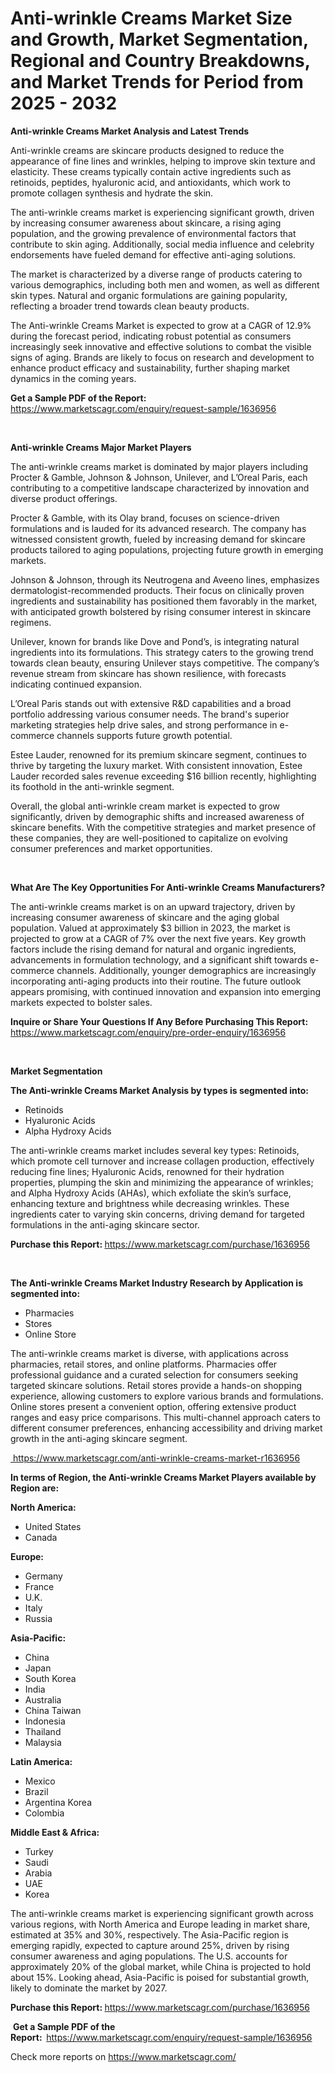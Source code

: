 <p><h1>Anti-wrinkle Creams Market Size and Growth, Market Segmentation, Regional and Country Breakdowns, and Market Trends for Period from 2025 -  2032</h1></p><p><strong>Anti-wrinkle Creams Market Analysis and Latest Trends</strong></p>
<p><p>Anti-wrinkle creams are skincare products designed to reduce the appearance of fine lines and wrinkles, helping to improve skin texture and elasticity. These creams typically contain active ingredients such as retinoids, peptides, hyaluronic acid, and antioxidants, which work to promote collagen synthesis and hydrate the skin. </p><p>The anti-wrinkle creams market is experiencing significant growth, driven by increasing consumer awareness about skincare, a rising aging population, and the growing prevalence of environmental factors that contribute to skin aging. Additionally, social media influence and celebrity endorsements have fueled demand for effective anti-aging solutions.</p><p>The market is characterized by a diverse range of products catering to various demographics, including both men and women, as well as different skin types. Natural and organic formulations are gaining popularity, reflecting a broader trend towards clean beauty products. </p><p>The Anti-wrinkle Creams Market is expected to grow at a CAGR of 12.9% during the forecast period, indicating robust potential as consumers increasingly seek innovative and effective solutions to combat the visible signs of aging. Brands are likely to focus on research and development to enhance product efficacy and sustainability, further shaping market dynamics in the coming years.</p></p>
<p><strong>Get a Sample PDF of the Report:&nbsp;</strong> <a href="https://www.marketscagr.com/enquiry/request-sample/1636956?utm_campaign=2462&utm_medium=2&utm_source=Github&utm_content=ia&utm_term=23032025&utm_id=anti-wrinkle-creams">https://www.marketscagr.com/enquiry/request-sample/1636956</a></p>
<p>&nbsp;</p>
<p><strong>Anti-wrinkle Creams Major Market Players</strong></p>
<p><p>The anti-wrinkle creams market is dominated by major players including Procter & Gamble, Johnson & Johnson, Unilever, and L’Oreal Paris, each contributing to a competitive landscape characterized by innovation and diverse product offerings. </p><p>Procter & Gamble, with its Olay brand, focuses on science-driven formulations and is lauded for its advanced research. The company has witnessed consistent growth, fueled by increasing demand for skincare products tailored to aging populations, projecting future growth in emerging markets.</p><p>Johnson & Johnson, through its Neutrogena and Aveeno lines, emphasizes dermatologist-recommended products. Their focus on clinically proven ingredients and sustainability has positioned them favorably in the market, with anticipated growth bolstered by rising consumer interest in skincare regimens.</p><p>Unilever, known for brands like Dove and Pond’s, is integrating natural ingredients into its formulations. This strategy caters to the growing trend towards clean beauty, ensuring Unilever stays competitive. The company’s revenue stream from skincare has shown resilience, with forecasts indicating continued expansion.</p><p>L’Oreal Paris stands out with extensive R&D capabilities and a broad portfolio addressing various consumer needs. The brand's superior marketing strategies help drive sales, and strong performance in e-commerce channels supports future growth potential.</p><p>Estee Lauder, renowned for its premium skincare segment, continues to thrive by targeting the luxury market. With consistent innovation, Estee Lauder recorded sales revenue exceeding $16 billion recently, highlighting its foothold in the anti-wrinkle segment.</p><p>Overall, the global anti-wrinkle cream market is expected to grow significantly, driven by demographic shifts and increased awareness of skincare benefits. With the competitive strategies and market presence of these companies, they are well-positioned to capitalize on evolving consumer preferences and market opportunities.</p></p>
<p>&nbsp;</p>
<p><strong>What Are The Key Opportunities For Anti-wrinkle Creams Manufacturers?</strong></p>
<p><p>The anti-wrinkle creams market is on an upward trajectory, driven by increasing consumer awareness of skincare and the aging global population. Valued at approximately $3 billion in 2023, the market is projected to grow at a CAGR of 7% over the next five years. Key growth factors include the rising demand for natural and organic ingredients, advancements in formulation technology, and a significant shift towards e-commerce channels. Additionally, younger demographics are increasingly incorporating anti-aging products into their routine. The future outlook appears promising, with continued innovation and expansion into emerging markets expected to bolster sales.</p></p>
<p><strong>Inquire or Share Your Questions If Any Before Purchasing This Report:</strong> <a href="https://www.marketscagr.com/enquiry/pre-order-enquiry/1636956?utm_campaign=2462&utm_medium=2&utm_source=Github&utm_content=ia&utm_term=23032025&utm_id=anti-wrinkle-creams">https://www.marketscagr.com/enquiry/pre-order-enquiry/1636956</a></p>
<p>&nbsp;</p>
<p><strong>Market Segmentation</strong></p>
<p><strong>The Anti-wrinkle Creams Market Analysis by types is segmented into:</strong></p>
<p><ul><li>Retinoids</li><li>Hyaluronic Acids</li><li>Alpha Hydroxy Acids</li></ul></p>
<p><p>The anti-wrinkle creams market includes several key types: Retinoids, which promote cell turnover and increase collagen production, effectively reducing fine lines; Hyaluronic Acids, renowned for their hydration properties, plumping the skin and minimizing the appearance of wrinkles; and Alpha Hydroxy Acids (AHAs), which exfoliate the skin’s surface, enhancing texture and brightness while decreasing wrinkles. These ingredients cater to varying skin concerns, driving demand for targeted formulations in the anti-aging skincare sector.</p></p>
<p><strong>Purchase this Report:&nbsp;</strong><a href="https://www.marketscagr.com/purchase/1636956?utm_campaign=2462&utm_medium=2&utm_source=Github&utm_content=ia&utm_term=23032025&utm_id=anti-wrinkle-creams">https://www.marketscagr.com/purchase/1636956</a></p>
<p>&nbsp;</p>
<p><strong>The Anti-wrinkle Creams Market Industry Research by Application is segmented into:</strong></p>
<p><ul><li>Pharmacies</li><li>Stores</li><li>Online Store</li></ul></p>
<p><p>The anti-wrinkle creams market is diverse, with applications across pharmacies, retail stores, and online platforms. Pharmacies offer professional guidance and a curated selection for consumers seeking targeted skincare solutions. Retail stores provide a hands-on shopping experience, allowing customers to explore various brands and formulations. Online stores present a convenient option, offering extensive product ranges and easy price comparisons. This multi-channel approach caters to different consumer preferences, enhancing accessibility and driving market growth in the anti-aging skincare segment.</p></p>
<p><a href="https://www.marketscagr.com/anti-wrinkle-creams-market-r1636956?utm_campaign=2462&utm_medium=2&utm_source=Github&utm_content=ia&utm_term=23032025&utm_id=anti-wrinkle-creams">&nbsp;https://www.marketscagr.com/anti-wrinkle-creams-market-r1636956</a></p>
<p><strong>In terms of Region, the Anti-wrinkle Creams Market Players available by Region are:</strong></p>
<p>
    <p> <strong> North America: </strong>
        <ul>
            <li>United States</li>
            <li>Canada</li>
        </ul>
        </p> 
    <p> <strong> Europe: </strong>
        <ul>
            <li>Germany</li>
            <li>France</li>
            <li>U.K.</li>
            <li>Italy</li>
            <li>Russia</li>
        </ul>
        </p> 
    <p> <strong> Asia-Pacific: </strong>
        <ul>
            <li>China</li>
            <li>Japan</li>
            <li>South Korea</li>
            <li>India</li>
            <li>Australia</li>
            <li>China Taiwan</li>
            <li>Indonesia</li>
            <li>Thailand</li>
            <li>Malaysia</li>
        </ul>
        </p> 
    <p> <strong> Latin America: </strong>
        <ul>
            <li>Mexico</li>
            <li>Brazil</li>
            <li>Argentina Korea</li>
            <li>Colombia</li>
        </ul>
        </p> 
    <p> <strong> Middle East & Africa: </strong>
        <ul>
            <li>Turkey</li>
            <li>Saudi</li>
            <li>Arabia</li>
            <li>UAE</li>
            <li>Korea</li>
        </ul>
    </p>
    </p>
<p><p>The anti-wrinkle creams market is experiencing significant growth across various regions, with North America and Europe leading in market share, estimated at 35% and 30%, respectively. The Asia-Pacific region is emerging rapidly, expected to capture around 25%, driven by rising consumer awareness and aging populations. The U.S. accounts for approximately 20% of the global market, while China is projected to hold about 15%. Looking ahead, Asia-Pacific is poised for substantial growth, likely to dominate the market by 2027.</p></p>
<p><strong>Purchase this Report: </strong><a href="https://www.marketscagr.com/purchase/1636956?utm_campaign=2462&utm_medium=2&utm_source=Github&utm_content=ia&utm_term=23032025&utm_id=anti-wrinkle-creams">https://www.marketscagr.com/purchase/1636956</a></p>
<p>&nbsp;<strong>Get a Sample PDF of the Report:&nbsp;&nbsp;</strong><a href="https://www.marketscagr.com/enquiry/request-sample/1636956?utm_campaign=2462&utm_medium=2&utm_source=Github&utm_content=ia&utm_term=23032025&utm_id=anti-wrinkle-creams">https://www.marketscagr.com/enquiry/request-sample/1636956</a></p>
<p><strong></strong></p>
<p>Check more reports on <a href="https://www.marketscagr.com/?utm_campaign=2462&utm_medium=2&utm_source=Github&utm_content=ia&utm_term=23032025&utm_id=anti-wrinkle-creams">https://www.marketscagr.com/</a></p>